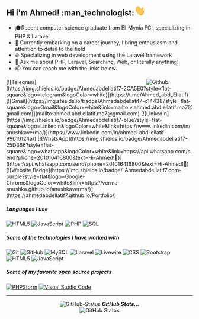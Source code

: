 <h2> 𝐇i i'm Ahmed! :man_technologist:<img src="https://github.com/ABSphreak/ABSphreak/blob/master/gifs/Hi.gif" width="30px"></h2> 

- 🎓Recent computer science graduate from El-Mynia FCI, specializing in PHP & Laravel
- 🚀 Currently embarking on a career journey, I bring enthusiasm and attention to detail to the field
- 🌐 Specializing in web development using the Laravel framework
- :speech_balloon: Ask me about PHP, Laravel, Searching, Web, or literally anything!
- :mailbox: You can reach me with the links below.
<img width="25%" align="right" alt="Github" src="https://user-images.githubusercontent.com/48678280/88862734-4903af80-d201-11ea-968b-9c939d88a37c.gif" />
[![Telegram](https://img.shields.io/badge/Ahmedabdellatif7-2CA5E0?style=flat-square&logo=telegram&logoColor=white)](https://t.me/Ahmed_abd_Ellatif)
[![Gmail](https://img.shields.io/badge/Ahmedabdellatif7-c14438?style=flat-square&logo=Gmail&logoColor=white&link=mailto:v.ahmed.abd.ellatif.mo7@gmail.com)](mailto:ahmed.abd.ellatif.mo7@gmail.com)
[![LinkedIn](https://img.shields.io/badge/Ahmedabdellatif7-blue?style=flat-square&logo=Linkedin&logoColor=white&link=https://www.linkedin.com/in/anushkaverma/)](https://www.linkedin.com/in/ahmed-abd-ellatif-99b10124a/)
[![WhatsApp](https://img.shields.io/badge/Ahmedabdellatif7-25D366?style=flat-square&logo=whatsapp&logoColor=white&link=https://api.whatsapp.com/send?phone=201016416800&text=Hi-Ahmed!🖖)](https://api.whatsapp.com/send?phone=201016416800&text=Hi-Ahmed!🖖)
[![Website Badge](https://img.shields.io/badge/-Ahmedabdellatif7.com-purple?style=flat&logo=Google-Chrome&logoColor=white&link=https://verma-anushka.github.io/anushkaverma/)](https://ahmedabdellatif7.github.io/Portfolio/) 

##### Languages I use



![HTML5](https://img.shields.io/badge/-HTML5-000000?style=flat&logo=html5)
![JavaScript](https://img.shields.io/badge/-JavaScript-000000?style=flat&logo=javascript)
![PHP](https://img.shields.io/badge/-PHP-777BB4?style=flat&logo=php&logoColor=white)
![SQL](https://img.shields.io/badge/-SQL-000000?style=flat&logo=postgresql)

##### Some of the technologies I have worked with

![Git](https://img.shields.io/badge/-Git-222222?style=flat&logo=git&logoColor=F05032)
![GitHub](https://img.shields.io/badge/-GitHub-222222?style=flat&logo=github&logoColor=181717)
![MySQL](https://img.shields.io/badge/-MySQL-4479A1?style=flat&logo=mysql&logoColor=white)
![Laravel](https://img.shields.io/badge/-Laravel-FF2D20?style=flat&logo=laravel&logoColor=white)
![Livewire](https://img.shields.io/badge/-Livewire-0753A1?style=flat&logo=laravel&logoColor=white)
![CSS](https://img.shields.io/badge/-CSS-1572B6?style=flat&logo=css3&logoColor=white)
![Bootstrap](https://img.shields.io/badge/-Bootstrap-7952B3?style=flat&logo=bootstrap&logoColor=white)
![HTML5](https://img.shields.io/badge/-HTML5-E34F26?style=flat&logo=html5&logoColor=white)
![JavaScript](https://img.shields.io/badge/-JavaScript-F7DF1E?style=flat&logo=javascript&logoColor=black)


##### Some of my favorite open source projects
[![PHPStorm](https://img.shields.io/badge/-PHPStorm-222222?style=flat&logo=phpstorm&logoColor=white)](https://www.jetbrains.com/phpstorm/)
[![Visual Studio Code](https://img.shields.io/badge/-VSCode-444444?style=flat&logo=visual-studio-code&logoColor=007ACC)](https://github.com/microsoft/vscode)



<hr>
<p align="center">
<img src="https://media.giphy.com/media/8UHRm5oY4k4FDxq5QG/giphy.gif" width="30px" alt="GitHub-Status"/>&nbsp;<i><b>GitHub Stats...</b></i><br>
<img src="https://github-readme-stats.vercel.app/api?username=AhmedAbdEllatif7&count_private=true&show_icons=true&theme=great-gatsby" alt="GitHub Status"/>
</p>

